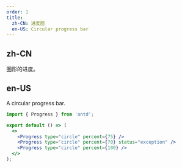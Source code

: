 ```yaml
---
order: 1
title:
  zh-CN: 进度圈
  en-US: Circular progress bar
---
```


## zh-CN

圈形的进度。

## en-US

A circular progress bar.

```jsx
import { Progress } from 'antd';

export default () => (
  <>
    <Progress type="circle" percent={75} />
    <Progress type="circle" percent={70} status="exception" />
    <Progress type="circle" percent={100} />
  </>
);
```

<style>
.ofs-progress-circle-wrap,
.ofs-progress-line-wrap {
  margin-right: 8px;
  margin-bottom: 5px;
}
</style>
